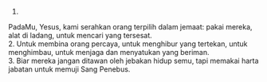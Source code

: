1.
PadaMu, Yesus, kami serahkan orang terpilih dalam jemaat:
pakai mereka, alat di ladang, untuk mencari yang tersesat.
<br>
2.
Untuk membina orang percaya, untuk menghibur yang tertekan,
untuk menghimbau, untuk menjaga dan menyatukan yang beriman.
<br>
3.
Biar mereka jangan ditawan oleh jebakan hidup semu, tapi memakai
harta jabatan untuk memuji Sang Penebus.